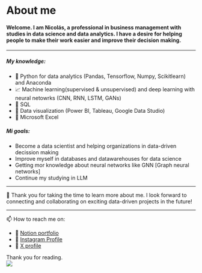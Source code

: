 # About me 

#### Welcome. I am Nicolás, a professional in business management with studies in data science and data analytics. I have a desire for helping people to make their work easier and improve their decision making.

------------

##### My knowledge:
- :snake: Python for data analytics (Pandas, Tensorflow, Numpy, Scikitlearn) and Anaconda
- :chart_with_upwards_trend: Machine learning(supervised & unsupervised) and deep learning with neural netowrks (CNN, RNN, LSTM, GANs)
- :mag_right: SQL
- :movie_camera: Data visualization (Power BI, Tableau, Google Data Studio)
- :eyes: Microsoft Excel

##### Mi goals:
- Become a data scientist and helping organizations in data-driven decission making
- Improve myself in databases and datawarehouses for data science
- Getting mor knowledge about neural networks like GNN [Graph neural networks]
- Continue my studying in LLM

------------

🌱 Thank you for taking the time to learn more about me. I look forward to connecting and collaborating on exciting data-driven projects in the future!

------------

📫 How to reach me on:
- 🔭 [Notion portfolio](https://nicolaszmfr.notion.site/Nicolas-Zamudio-s-Data-Portfolio-88f8c266faa948c2bb7012b19da3fa9d?pvs=4)
- 🔭 [Instagram Profile](https://www.instagram.com/nicolaszfr/)
- 🔭 [X profile](https://twitter.com/NicolasZmFr)

Thank you for reading.  
[![](https://github.githubassets.com/images/mona-whisper.gif)]()
